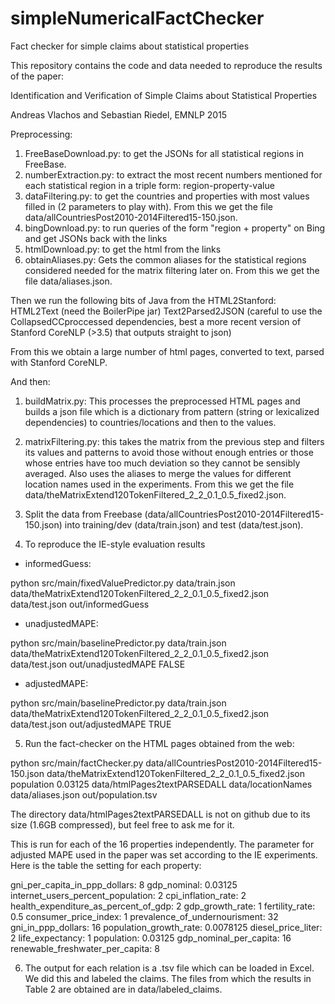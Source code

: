 # simpleNumericalFactChecker
Fact checker for simple claims about statistical properties

This repository contains the code and data needed to reproduce the results of the paper:

Identification and Verification of Simple Claims about Statistical Properties

Andreas Vlachos and Sebastian Riedel, EMNLP 2015

Preprocessing:

1. FreeBaseDownload.py: to get the JSONs for all statistical regions in FreeBase.
2. numberExtraction.py: to extract the most recent numbers mentioned for each statistical region in a triple form: region-property-value
3. dataFiltering.py: to get the countries and properties with most values filled in (2 parameters to play with). From this we get the file data/allCountriesPost2010-2014Filtered15-150.json.
4. bingDownload.py: to run queries of the form "region + property" on Bing and get JSONs back with the links
5. htmlDownload.py: to get the html from the links
6. obtainAliases.py: Gets the common aliases for the statistical regions considered needed for the matrix filtering later on. From this we get the file data/aliases.json.

Then we run the following bits of Java from the HTML2Stanford:
HTML2Text (need the BoilerPipe jar)
Text2Parsed2JSON (careful to use the CollapsedCCproccessed dependencies, best a more recent version of Stanford CoreNLP (>3.5) that outputs straight to json) 

From this we obtain a large number of html pages, converted to text, parsed with Stanford CoreNLP.

And then:

1. buildMatrix.py: This processes the preprocessed HTML pages and builds a json file which is a dictionary from pattern (string or lexicalized dependencies) to countries/locations and then to the values.
2. matrixFiltering.py: this takes the matrix from the previous step and filters its values and patterns to avoid those without enough entries or those whose entries have too much deviation so they cannot be sensibly averaged. Also uses the aliases to merge the values for different location names used in the experiments. From this we get the file data/theMatrixExtend120TokenFiltered_2_2_0.1_0.5_fixed2.json.

3. Split the data from Freebase (data/allCountriesPost2010-2014Filtered15-150.json) into training/dev (data/train.json) and test (data/test.json).

4. To reproduce the IE-style evaluation results
- informedGuess: 

python src/main/fixedValuePredictor.py data/train.json data/theMatrixExtend120TokenFiltered_2_2_0.1_0.5_fixed2.json data/test.json out/informedGuess

- unadjustedMAPE:

python src/main/baselinePredictor.py data/train.json data/theMatrixExtend120TokenFiltered_2_2_0.1_0.5_fixed2.json data/test.json out/unadjustedMAPE FALSE

- adjustedMAPE:

python src/main/baselinePredictor.py data/train.json data/theMatrixExtend120TokenFiltered_2_2_0.1_0.5_fixed2.json data/test.json out/adjustedMAPE TRUE

5. Run the fact-checker on the HTML pages obtained from the web:

python src/main/factChecker.py data/allCountriesPost2010-2014Filtered15-150.json data/theMatrixExtend120TokenFiltered_2_2_0.1_0.5_fixed2.json population 0.03125 data/htmlPages2textPARSEDALL data/locationNames data/aliases.json out/population.tsv

The directory data/htmlPages2textPARSEDALL is not on github due to its size (1.6GB compressed), but feel free to ask me for it.

This is run for each of the 16 properties independently. The parameter for adjusted MAPE used in the paper was set according to the IE experiments. Here is the table the setting for each property:

gni_per_capita_in_ppp_dollars: 8
gdp_nominal: 0.03125
internet_users_percent_population: 2
cpi_inflation_rate: 2
health_expenditure_as_percent_of_gdp: 2
gdp_growth_rate: 1
fertility_rate: 0.5
consumer_price_index: 1
prevalence_of_undernourisment: 32
gni_in_ppp_dollars: 16
population_growth_rate: 0.0078125
diesel_price_liter: 2
life_expectancy: 1
population: 0.03125
gdp_nominal_per_capita: 16
renewable_freshwater_per_capita: 8

6. The output for each relation is a .tsv file which can be loaded in Excel. We did this and labeled the claims. The files from which the results in Table 2 are obtained are in data/labeled_claims.